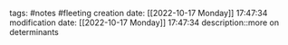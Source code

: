 tags: #notes #fleeting
creation date: [[2022-10-17 Monday]] 17:47:34
modification date: [[2022-10-17 Monday]] 17:47:34
description::more on determinants